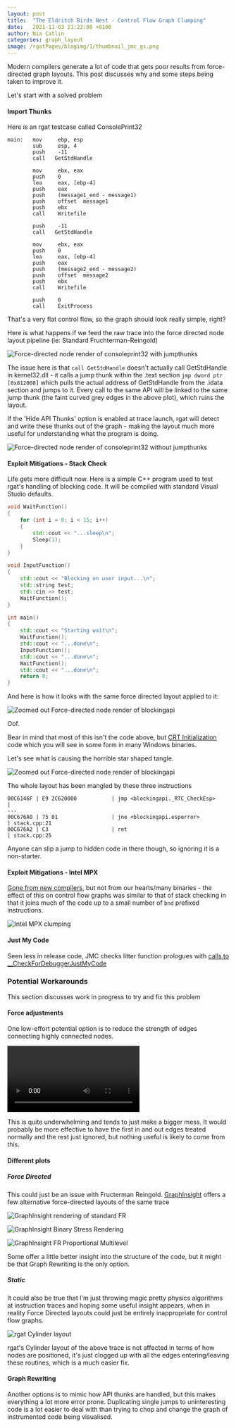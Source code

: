 ```yaml
---
layout: post
title:  "The Eldritch Birds Nest - Control Flow Graph Clumping"
date:   2021-11-03 21:22:00 +0100
author: Nia Catlin
categories: graph_layout
image: /rgatPages/blogimg/1/thumbnail_jmc_gs.png
---
```


Modern compilers generate a lot of code that gets poor results from force-directed graph layouts. This post discusses why and some steps being taken to improve it.

Let's start with a solved problem

#### Import Thunks

Here is an rgat testcase called ConsolePrint32

```x86
main:   mov     ebp, esp
        sub     esp, 4	
        push    -11
        call   GetStdHandle 

        mov     ebx, eax    
        push    0
        lea     eax, [ebp-4]
        push    eax
        push    (message1_end - message1)
        push    offset  message1
        push    ebx
        call    Writefile

        push    -11
        call   GetStdHandle

        mov     ebx, eax    
        push    0
        lea     eax, [ebp-4]
        push    eax
        push    (message2_end - message2)
        push    offset  message2
        push    ebx
        call    Writefile

        push    0
        call    ExitProcess 
```

That's a very flat control flow, so the graph should look really simple, right?

Here is what happens if we feed the raw trace into the force directed node layout pipeline (ie: Standard Fruchterman-Reingold) 

![Force-directed node render of consoleprint32 with jumpthunks](/rgatPages/blogimg/1/rgat_ConsolePrint32_thunks.png)

The issue here is that ```call GetStdHandle``` doesn't actually call GetStdHandle in kernel32.dll - it calls a jump thunk within the .text section ```jmp dword ptr [0x812008]``` which pulls the actual address of GetStdHandle from the .idata section and jumps to it. Every call to the same API will be linked to the same jump thunk (the faint curved grey edges in the above plot), which ruins the layout.

If the 'Hide API Thunks' option is enabled at trace launch, rgat will detect and write these thunks out of the graph - making the layout much more useful for understanding what the program is doing.

![Force-directed node render of consoleprint32 without jumpthunks](/rgatPages/blogimg/1/rgat_ConsolePrint32_nothunks.png)

#### Exploit Mitigations - Stack Check

Life gets more difficult now. Here is a simple C++ program used to test rgat's handling of blocking code. It will be compiled with standard Visual Studio defaults.

```cpp
void WaitFunction()
{
    for (int i = 0; i < 15; i++)
    {
        std::cout << "...sleep\n";
        Sleep(1);
    }
}

void InputFunction()
{
    std::cout << "Blocking on user input...\n";
    std::string test;
    std::cin >> test;
    WaitFunction();
}

int main()
{
    std::cout << "Starting wait\n";
    WaitFunction();
    std::cout << "...done\n";
    InputFunction();
    std::cout << "...done\n";
    WaitFunction();
    std::cout << "...done\n";
    return 0;
}
```

And here is how it looks with the same force directed layout applied to it:

![Zoomed out Force-directed node render of blockingapi](/rgatPages/blogimg/1/rgat_BlockingAPI_zoomedout.png)

Oof. 

Bear in mind that most of this isn't the code above, but [CRT Initialization](https://docs.microsoft.com/en-us/cpp/c-runtime-library/crt-initialization?view=msvc-160) code which you will see in some form in many Windows binaries.

Let's see what is causing the horrible star shaped tangle.

![Zoomed out Force-directed node render of blockingapi](/rgatPages/blogimg/1/rgat_BlockingAPI_stack_check.png)

The whole layout has been mangled by these three instructions

```
00C6146F | E9 2C620000           | jmp <blockingapi._RTC_CheckEsp>                             |
---
00C676A0 | 75 01                 | jne <blockingapi.esperror>                                  | stack.cpp:21
00C676A2 | C3                    | ret                                                         | stack.cpp:25
```

 Anyone can slip a jump to hidden code in there though, so ignoring it is a non-starter.


 
#### Exploit Mitigations - Intel MPX

[Gone from new compilers](https://en.wikipedia.org/wiki/Intel_MPX#Software_support), but not from our hearts/many binaries - the effect of this on control flow graphs was similar to that of stack checking in that it joins much of the code up to a small number of ```bnd``` prefixed instructions.

![Intel MPX clumping](/rgatPages/blogimg/1/rgat_BlockingAPI_MPX.png)

#### Just My Code

Seen less in release code, JMC checks litter function prologues with [calls to __CheckForDebuggerJustMyCode](https://reverseengineering.stackexchange.com/questions/27917/the-compiler-adds-a-function-call-to-user-defined-functions-what-does-the-funct)   


### Potential Workarounds

This section discusses work in progress to try and fix this problem

#### Force adjustments

One low-effort potential option is to reduce the strength of edges connecting highly connected nodes. 

![Adjusting the edge strengths of high degree nodes](https://user-images.githubusercontent.com/5470374/139589297-83b23c7d-c750-405c-8a9c-6ccdbabb8fef.mp4)

This is quite underwhelming and tends to just make a bigger mess. It would probably be more effective to have the first in and out edges treated normally and the rest just ignored, but nothing useful is likely to come from this.


#### Different plots

##### Force Directed

This could just be an issue with Fructerman Reingold. [GraphInsight](https://github.com/CarloNicolini/GraphInsight) offers a few alternative force-directed layouts of the same trace 

![GraphInsight rendering of standard FR](/rgatPages/blogimg/1/GI_blockingapi_FR.png)

![GraphInsight Binary Stress Rendering](/rgatPages/blogimg/1/GI_blockingapi_binstress.png)

![GraphInsight FR Proportional Multilevel](/rgatPages/blogimg/1/GI_blockingapi_FRpropml.png)

Some offer a little better insight into the structure of the code, but it might be that Graph Rewriting is the only option.

##### Static

It could also be true that I'm just throwing magic pretty physics algorithms at instruction traces and hoping some useful insight appears, when in reality Force Directed layouts could just be entirely inappropriate for control flow graphs.

![rgat Cylinder layout](/rgatPages/blogimg/1/rgat_BlockingAPI_JMC_GS_Cylinder.png)

rgat's Cylinder layout of the above trace is not affected in terms of how nodes are positioned, it's just clogged up with all the edges entering/leaving these routines, which is a much easier fix.



#### Graph Rewriting

Another options is to mimic how API thunks are handled, but this makes everything a lot more error prone. Duplicating 
single jumps to uninteresting code is a lot easier to deal with than trying to chop and change the graph of instrumented code being visualised.